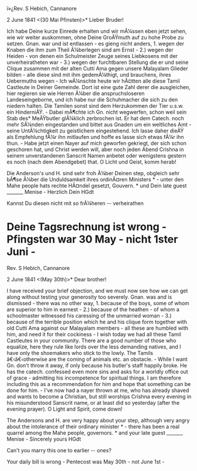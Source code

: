 ï»¿Rev. S Hebich, Cannanore

 2 June 1841
 <(30 Mai Pfinsten)>*
Lieber Bruder!

Ich habe Deine kurze Einrede erhalten und wir mÃ¼ssen eben jetzt sehen, wie wir weiter auskommen, ohne Deine GroÃŸmuth auf zu hohe Probe zu setzen. Gnan. war und ist entlassen - es gieng nicht anders, 1. wegen der Knaben die ihm zum Theil Ã¼berlegen sind am Ernst - 2.) wegen der Heiden - von denen ein Schulmeister Zeuge seines Liebkosens mit der unverheiratheten war - 3.) wegen der furchtbaren Stellung die er und seine Clique zusammen mit der alten Cutti Ama gegen unsere Malayalam Glieder bilden - alle diese sind mit ihm gedemÃ¼thigt, und brauchens, ihres Uebermuths wegen - Ich wÃ¼nschte heute wir hÃ¤tten alle diese Tamil Castleute in Deiner Gemeinde. Dort ist eine gute Zahl derer die ausgleichen, hier regieren sie wie Herren Ã¼ber die anspruchsloseren Landeseingeborne, und ich habe nur die Schuhmacher die sich zu den niedern halten. Die Tamilen sonst sind dem Herzukommen der Tier u.s.w. ein HinderniÃŸ. - Dabei mÃ¶chte ich Gn. nicht wegwerfen, schon weil sein Stab des* MeÃŸbutler glÃ¼klich zerbrochen ist. Er hat dem Catech. noch mehr SÃ¼nden eingestanden und bittet aus Gnaden um ein weltliches Amt - seine UntÃ¼chtigkeit zu geistlichem eingestehend. Ich lasse daher dieÃŸ als Empfehlung fÃ¼r ihn mitlaufen und hoffe es lasse sich etwas fÃ¼r ihn thun. - Habe jetzt einen Nayer auf mich geworfen gekriegt, der sich schon geschoren hat, und Christ werden will, aber noch jeden Abend Crishna in seinem unverstandenen Sanscrit Namen anbetet oder wenigstens gestern es noch (nach dem Abendgebet) that. O Licht und Geist, komm herab!

Die Anderson's und H. sind sehr froh Ã¼ber Deinen step, obgleich sehr bÃ¶se Ã¼ber die Unduldsamkeit ihres ordinÃ¤ren Ministers <Fennel>* - unter den Mahe people hats rechte HÃ¤ndel gesetzt, Gouvern. <Barett>* und Dein late guest _______ Menise -
 Herzlich Dein
 HGdt

Kannst Du diesen nicht mit so frÃ¼heren -- verheirathen

Deine Tagsrechnung ist wrong - Pfingsten war 30 May - nicht 1ster Juni - 
===================
Rev. S Hebich, Cannanore

 2 June 1841
 <(May 30th)>*
Dear brother!

I have received your brief objection, and we must now see how we can get along without testing your generosity too severely. Gnan. was and is dismissed - there was no other way, 1. because of the boys, some of whom are superior to him in earnest - 2.) because of the heathen - of whom a schoolmaster witnessed his caressing of the unmarried woman - 3.) because of the terrible position which he and his clique form together with old Cutti Ama against our Malayalam members - all these are humbled with him, and need it for their cockiness - I wish today we had all these Tamil Castleutes in your community. There are a good number of those who equalize, here they rule like lords over the less demanding natives, and I have only the shoemakers who stick to the lowly. The Tamils â€‹â€‹otherwise are the coming of animals etc. an obstacle. - While I want Gn. don't throw it away, if only because his butler's staff happily broke. He has the catech. confessed even more sins and asks for a worldly office out of grace - admitting his incompetence for spiritual things. I am therefore including this as a recommendation for him and hope that something can be done for him. - I've now had a nayer thrown at me, who has already shaved and wants to become a Christian, but still worships Crishna every evening in his misunderstood Sanscrit name, or at least did so yesterday (after the evening prayer). O Light and Spirit, come down!

The Andersons and H. are very happy about your step, although very angry about the intolerance of their ordinary minister <Fennel>* - there has been a real quarrel among the Mahe people, governors. <Barett>* and your late guest _______ Menise -
 Sincerely yours
 HGdt

Can't you marry this one to earlier -- ones?

Your daily bill is wrong - Pentecost was May 30th - not June 1st -